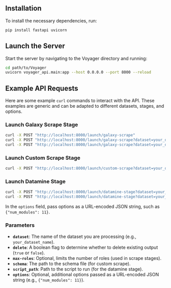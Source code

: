## Installation

To install the necessary dependencies, run:

```sh
pip install fastapi uvicorn
```

## Launch the Server

Start the server by navigating to the Voyager directory and running:

```sh
cd path/to/Voyager
uvicorn voyager_api.main:app --host 0.0.0.0 --port 8000 --reload
```

## Example API Requests

Here are some example `curl` commands to interact with the API. These examples are generic and can be adapted to different datasets, stages, and options.

### Launch Galaxy Scrape Stage

```sh
curl -X POST "http://localhost:8000/launch/galaxy-scrape"
curl -X POST "http://localhost:8000/launch/galaxy-scrape?dataset=your_dataset_name"
curl -X POST "http://localhost:8000/launch/galaxy-scrape?dataset=your_dataset_name&delete=true&max-roles=100"
```

### Launch Custom Scrape Stage

```sh
curl -X POST "http://localhost:8000/launch/custom-scrape?dataset=your_dataset_name&delete=false&max-roles=5&schema=your_schema.json"
```

### Launch Datamine Stage

```sh
curl -X POST "http://localhost:8000/launch/datamine-stage?dataset=your_dataset_name&delete=false&script_path=/path/to/your/script.py"
curl -X POST "http://localhost:8000/launch/datamine-stage?dataset=your_dataset_name&delete=true&script_path=/path/to/your/script.py&options=%7B%22num_modules%22%3A11%7D"
```

In the `options` field, pass options as a URL-encoded JSON string, such as `{"num_modules": 11}`.

### Parameters

- **`dataset`**: The name of the dataset you are processing (e.g., `your_dataset_name`).
- **`delete`**: A boolean flag to determine whether to delete existing output (`true` or `false`).
- **`max-roles`**: Optional, limits the number of roles (used in scrape stages).
- **`schema`**: The path to the schema file (for custom scrape).
- **`script_path`**: Path to the script to run (for the datamine stage).
- **`options`**: Optional, additional options passed as a URL-encoded JSON string (e.g., `{"num_modules": 11}`).
